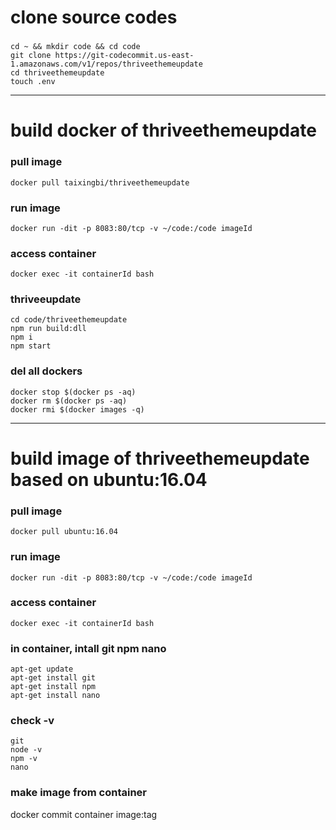 # clone source codes 
### 
```
cd ~ && mkdir code && cd code
git clone https://git-codecommit.us-east-1.amazonaws.com/v1/repos/thriveethemeupdate
cd thriveethemeupdate
touch .env
```

---
# build docker of thriveethemeupdate 

### pull image
```
docker pull taixingbi/thriveethemeupdate
```

### run image
```
docker run -dit -p 8083:80/tcp -v ~/code:/code imageId
```

### access container
```
docker exec -it containerId bash   
```

### thriveeupdate
```
cd code/thriveethemeupdate
npm run build:dll 
npm i
npm start
```


### del all dockers
```
docker stop $(docker ps -aq)    
docker rm $(docker ps -aq)    
docker rmi $(docker images -q)   
```

---
# build image of thriveethemeupdate based on ubuntu:16.04
### pull image
```
docker pull ubuntu:16.04
```

### run image
```
docker run -dit -p 8083:80/tcp -v ~/code:/code imageId
```

### access container
```
docker exec -it containerId bash   
```

### in container, intall git npm nano 
```
apt-get update
apt-get install git  
apt-get install npm 
apt-get install nano
```

### check -v
```
git 
node -v
npm -v
nano
```

### make image from container
docker commit container image:tag






